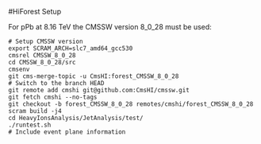 #HiForest Setup

For pPb at 8.16 TeV the CMSSW version 8_0_28 must be used:

```
# Setup CMSSW version
export SCRAM_ARCH=slc7_amd64_gcc530
cmsrel CMSSW_8_0_28
cd CMSSW_8_0_28/src
cmsenv
git cms-merge-topic -u CmsHI:forest_CMSSW_8_0_28
# Switch to the branch HEAD
git remote add cmshi git@github.com:CmsHI/cmssw.git
git fetch cmshi --no-tags
git checkout -b forest_CMSSW_8_0_28 remotes/cmshi/forest_CMSSW_8_0_28
scram build -j4
cd HeavyIonsAnalysis/JetAnalysis/test/
./runtest.sh
# Include event plane information

```

